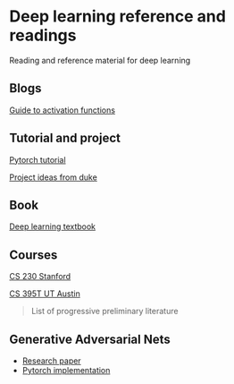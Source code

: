# Deep learning reference and readings
Reading and reference material for deep learning

## Blogs

[Guide to activation functions](https://towardsdatascience.com/complete-guide-of-activation-functions-34076e95d044#:~:text=tanh%20Activation%20Function&text=It%20is%20nonlinear%20in%20nature,has%20a%20vanishing%20gradient%20problem.)

## Tutorial and project

[Pytorch tutorial](https://pytorch.org/tutorials/beginner/deep_learning_60min_blitz.html)

[Project ideas from duke](https://github.com/inkawhich/intro-deep-learning)

## Book

[Deep learning textbook](http://www.deeplearningbook.org/)

## Courses 

[CS 230 Stanford](https://cs230.stanford.edu/lecture/)

[CS 395T UT Austin](http://www.philkr.net/cs395t/)

> List of progressive preliminary literature 
 



## Generative Adversarial Nets

* [Research paper](https://papers.nips.cc/paper/5423-generative-adversarial-nets.pdf)
* [Pytorch implementation](https://pytorch.org/tutorials/beginner/dcgan_faces_tutorial.html)

